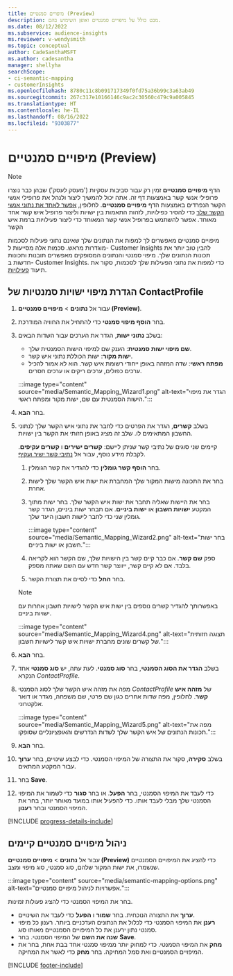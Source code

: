 ```yaml
---
title: מיפויים סמנטיים (Preview)
description: מבט כולל על מיפויים סמנטיים ואופן השימוש בהם.
ms.date: 08/12/2022
ms.subservice: audience-insights
ms.reviewer: v-wendysmith
ms.topic: conceptual
author: CadeSanthaMSFT
ms.author: cadesantha
manager: shellyha
searchScope:
- ci-semantic-mapping
- customerInsights
ms.openlocfilehash: 8780c11c8b091717349f0fd75a36b99c3a63ab49
ms.sourcegitcommit: 267c317e10166146c9ac2c30560c479c9a005845
ms.translationtype: HT
ms.contentlocale: he-IL
ms.lasthandoff: 08/16/2022
ms.locfileid: "9303877"
---
```

# <a name="semantic-mappings-preview"></a>מיפויים סמנטיים (Preview)

> [!NOTE]
> הדף **מיפויים סמנטיים** זמין רק עבור סביבות עסקיות ('מעסק לעסק') שבהן כבר נוצרו פרופילי אנשי קשר באמצעות דף זה. אתה יכול להמשיך ליצור ולנהל את פרופילי אנשי הקשר הנפרדים באמצעות הדף **מיפויים סמנטיים**. לחלופין, [אפשר לאחד את נתוני אנשי הקשר שלך](data-unification-contacts.md) כדי להסיר כפילויות, לזהות התאמות בין ישויות וליצור פרופיל איש קשר אחד מאוחד. אפשר להשתמש בפרופיל אנשי קשר המאוחד כדי ליצור פעילויות ברמת איש הקשר

מיפויים סמנטיים מאפשרים לך למפות את הנתונים שלך שאינם נתוני פעילות לסכמות מוגדרות מראש. סכמות אלה מסייעות ל- Customer Insights להבין טוב יותר את תכונות הנתונים שלך. מיפוי סמנטי והנתונים המסופקים מאפשרים תובנות ותכונות חדשות ב- Customer Insights. כדי למפות את נתוני הפעילות שלך לסכמות, סקור את תיעוד [פעילויות](activities.md).

## <a name="define-a-contactprofile-semantic-entity-mapping"></a>הגדרת מיפוי ישויות סמנטיות של ContactProfile

1. עבור אל **נתונים** > **מיפויים סמנטיים (Preview)**.

1. בחר **הוסף מיפוי סמנטי** כדי להתחיל את החוויה המודרכת.

1. בשלב **נתוני ישות**, הגדר את הערכים עבור השדות הבאים:

   - **שם מיפוי ישות סמנטית**: הענק שם למיפוי הישות הסמנטית שלך.
   - **ישות מקור**: ישות הכוללת נתוני איש קשר.
   - **מפתח ראשי**: שדה המזהה באופן ייחודי רשומת איש קשר. הוא לא אמור להכיל ערכים כפולים, ערכים ריקים או ערכים חסרים.

   :::image type="content" source="media/Semantic_Mapping_Wizard1.png" alt-text="הגדר את מיפוי הישות הסמנטית עם שם, ישות מקור ומפתח ראשי.":::

1. בחר **הבא**.

1. בשלב **קשרים**, הגדר את הפרטים כדי לחבר את נתוני איש הקשר שלך לנתוני החשבון המתאימים לו. שלב זה מציג באופן חזותי את הקשר בין ישויות.  

   קיימים שני סוגים של נתיבי קשר שניתן ליישם: **קשרים ישירים** ו **קשרים עקיפים**. לקבלת מידע נוסף, עבור אל [נתיבי קשר ישיר ועקיף](relationships.md#relationship-paths).

   1. בחר **הוסף קשר גומלין** כדי להגדיר את קשר הגומלין.
   1. בחר את התכונה מישות המקור שלך המחברת את ישות איש הקשר שלך לישות אחרת.
   1. בחר את היישות שאליה תחבר את ישות איש הקשר שלך. בחר ישות מתוך המקטע **ישויות חשבון** או **ישות ביניים**. אם תבחר ישות ביניים, הגדר קשר גומלין שני כדי לחבר לישות חשבון היעד שלך.

      :::image type="content" source="media/Semantic_Mapping_Wizard2.png" alt-text="בחר ישות חשבון או ישות ביניים.":::

   1. ספק **שם קשר**. אם כבר קיים קשר בין הישויות שלך, שם הקשר הוא לקריאה בלבד. אם לא קיים קשר, ייווצר קשר חדש עם השם שאתה מספק.
   1. בחר **החל** כדי לסיים את תצורת הקשר.

   > [!NOTE]
   > באפשרותך להגדיר קשרים נוספים בין ישות איש הקשר לישויות חשבון אחרות עם ישויות ביניים.
   
     :::image type="content" source="media/Semantic_Mapping_Wizard4.png" alt-text="תצוגה חזותית של קשרים שונים מחברת ישויות איש קשר לישויות חשבון.":::

1. בחר **הבא**.

1. בשלב **הגדר את הסוג הסמנטי**, בחר **סוג סמנטי**. לעת עתה, יש **סוג סמנטי** אחד הנקרא *ContactProfile*.

1. מפה את מזהה איש הקשר שלך לסוג הסמנטי *ContactProfile* של **מזהה איש קשר**. לחלופין, מפה שדות אחרים כגון שם פרטי, שם משפחה, מגדר או דואר אלקטרוני.

   :::image type="content" source="media/Semantic_Mapping_Wizard5.png" alt-text="מפה את תכונות הנתונים של איש הקשר שלך לשדות הנדרשים והאופציונליים שסופקו.":::

1. בחר **הבא**.

1. בשלב **סקירה**, סקור את התצורה של המיפוי הסמנטי. כדי לבצע שינויים, בחר **ערוך** עבור המקטע המתאים.

1. בחר **Save**.

1. כדי לעבד את המיפוי הסמנטי, בחר **הפעל**. או בחר **סגור** כדי לשמור את המיפוי הסמנטי שלך מבלי לעבד אותו. כדי להפעיל אותו במועד מאוחר יותר, בחר את המיפוי הסמנטי ובחר **רענון**.

[!INCLUDE [progress-details-include](includes/progress-details-pane.md)]

## <a name="manage-existing-semantic-mappings"></a>ניהול מיפויים סמנטיים קיימים

עבור אל **נתונים** > **מיפויים סמנטיים (Preview)** כדי להציג את המיפויים הסמנטיים שנשמרו, את ישות המקור שלהם, סוג סמנטי, סוג מיפוי ומצב.

:::image type="content" source="media/semantic-mapping-options.png" alt-text="אפשרויות לניהול מיפויים סמנטיים.":::

בחר את המיפוי הסמנטי כדי להציג פעולות זמינות.
- **ערוך** את התצורה הנוכחית. בחר **שמור** ו **הפעל** כדי לעבד את השינויים.
- **רענן** את המיפוי הסמנטי כדי לכלול את הנתונים העדכניים ביותר. רענון כל מיפוי סמנטי נתון ירענן את כל המיפויים הסמנטיים מאותו סוג.
- **שנה את השם** של המיפוי הסמנטי. בחר **Save**.
- **מחק** את המיפוי הסמנטי. כדי למחוק יותר ממיפוי סמנטי אחד בבת אחת, בחר את המיפויים הסמנטיים ואת סמל המחיקה. בחר **מחק** כדי לאשר את המחיקה.

[!INCLUDE [footer-include](includes/footer-banner.md)]
